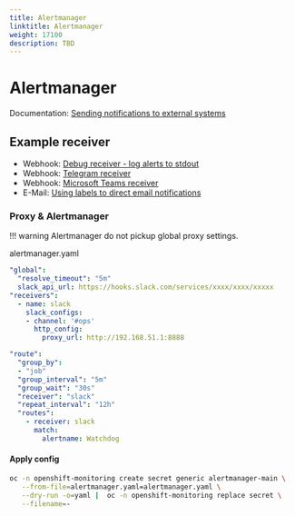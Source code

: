 ```yaml
---
title: Alertmanager
linktitle: Alertmanager
weight: 17100
description: TBD
---
```

# Alertmanager

Documentation: [Sending notifications to external systems](https://docs.openshift.com/container-platform/latest/monitoring/managing-alerts.html#sending-notifications-to-external-systems_managing-alerts)

## Example receiver

* Webhook: [Debug receiver - log alerts to stdout](debug-receiver.md)
* Webhook: [Telegram receiver](telegram-receiver.md)
* Webhook: [Microsoft Teams receiver](microsoft-teams-receiver.md)
* E-Mail: [Using labels to direct email notifications](https://www.robustperception.io/using-labels-to-direct-email-notifications)

### Proxy & Alertmanager

!!! warning
    Alertmanager do not pickup global proxy settings.

alertmanager.yaml

```yaml
"global":
  "resolve_timeout": "5m"
  slack_api_url: https://hooks.slack.com/services/xxxx/xxxx/xxxxx
"receivers":
  - name: slack
    slack_configs:
    - channel: '#ops'
      http_config:
        proxy_url: http://192.168.51.1:8888

"route":
  "group_by":
  - "job"
  "group_interval": "5m"
  "group_wait": "30s"
  "receiver": "slack"
  "repeat_interval": "12h"
  "routes":
    - receiver: slack
      match:
        alertname: Watchdog

```

#### Apply config

```bash
oc -n openshift-monitoring create secret generic alertmanager-main \
   --from-file=alertmanager.yaml=alertmanager.yaml \
   --dry-run -o=yaml |  oc -n openshift-monitoring replace secret \
   --filename=-
```
